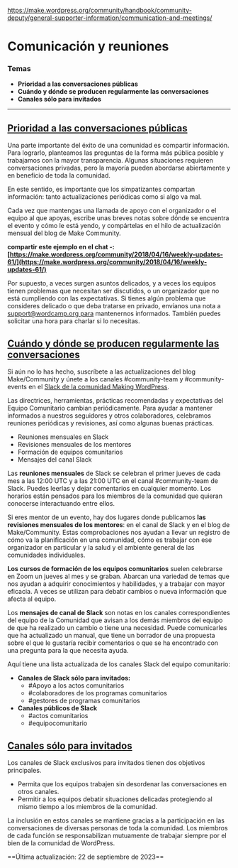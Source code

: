 https://make.wordpress.org/community/handbook/community-deputy/general-supporter-information/communication-and-meetings/

# Comunicación y reuniones

### Temas
- **Prioridad a las conversaciones públicas**
- **Cuándo y dónde se producen regularmente las conversaciones**
- **Canales sólo para invitados**

---

## [Prioridad a las conversaciones públicas](https://make.wordpress.org/community/handbook/community-deputy/general-supporter-information/communication-and-meetings/#communicating-publicly)

Una parte importante del éxito de una comunidad es compartir información. Para lograrlo, planteamos las preguntas de la forma más pública posible y trabajamos con la mayor transparencia. Algunas situaciones requieren conversaciones privadas, pero la mayoría pueden abordarse abiertamente y en beneficio de toda la comunidad.

En este sentido, es importante que los simpatizantes compartan información: tanto actualizaciones periódicas como si algo va mal.

Cada vez que mantengas una llamada de apoyo con el organizador o el equipo al que apoyas, escribe unas breves notas sobre dónde se encuentra el evento y cómo le está yendo, y compártelas en el hilo de actualización mensual del blog de Make Community.

**compartir este ejemplo en el chat -:**[](https://make.wordpress.org/community/2018/04/16/weekly-updates-61/)**[https://make.wordpress.org/community/2018/04/16/weekly-updates-61/](https://make.wordpress.org/community/2018/04/16/weekly-updates-61/)**

Por supuesto, a veces surgen asuntos delicados, y a veces los equipos tienen problemas que necesitan ser discutidos, o un organizador que no está cumpliendo con las expectativas. Si tienes algún problema que consideres delicado o que deba tratarse en privado, envíanos una nota a [support@wordcamp.org para](mailto:support@wordcamp.org) mantenernos informados. También puedes solicitar una hora para charlar si lo necesitas.

## [Cuándo y dónde se producen regularmente las conversaciones](https://make.wordpress.org/community/handbook/community-deputy/general-supporter-information/communication-and-meetings/#when-and-where-conversations-regularly-happen)

Si aún no lo has hecho, suscríbete a las actualizaciones del blog Make/Community y únete a los canales #community-team y #community-events en el [Slack de la comunidad Making WordPress](https://make.wordpress.org/community/).

Las directrices, herramientas, prácticas recomendadas y expectativas del Equipo Comunitario cambian periódicamente. Para ayudar a mantener informados a nuestros seguidores y otros colaboradores, celebramos reuniones periódicas y revisiones, así como algunas buenas prácticas.

- Reuniones mensuales en Slack
- Revisiones mensuales de los mentores
- Formación de equipos comunitarios
- Mensajes del canal Slack

Las **reuniones mensuales** de Slack se celebran el primer jueves de cada mes a las 12:00 UTC y a las 21:00 UTC en el canal #community-team de Slack. Puedes leerlas y dejar comentarios en cualquier momento. Los horarios están pensados para los miembros de la comunidad que quieran conocerse interactuando entre ellos.

Si eres mentor de un evento, hay dos lugares donde publicamos **las revisiones mensuales de los mentores**: en el canal de Slack y en el blog de Make/Community. Estas comprobaciones nos ayudan a llevar un registro de cómo va la planificación en una comunidad, cómo es trabajar con ese organizador en particular y la salud y el ambiente general de las comunidades individuales.

**Los cursos de formación de los equipos comunitarios** suelen celebrarse en Zoom un jueves al mes y se graban. Abarcan una variedad de temas que nos ayudan a adquirir conocimientos y habilidades, y a trabajar con mayor eficacia. A veces se utilizan para debatir cambios o nueva información que afecta al equipo.

Los **mensajes de canal de Slack** son notas en los canales correspondientes del equipo de la Comunidad que avisan a los demás miembros del equipo de que ha realizado un cambio o tiene una necesidad. Puede comunicarles que ha actualizado un manual, que tiene un borrador de una propuesta sobre el que le gustaría recibir comentarios o que se ha encontrado con una pregunta para la que necesita ayuda.

Aquí tiene una lista actualizada de los canales Slack del equipo comunitario:

- **Canales de Slack sólo para invitados:**
    - #Apoyo a los actos comunitarios
    - #colaboradores de los programas comunitarios
    - #gestores de programas comunitarios
- **Canales públicos de Slack**
    - #actos comunitarios
    - #equipocomunitario

## [Canales sólo para invitados](https://make.wordpress.org/community/handbook/community-deputy/general-supporter-information/communication-and-meetings/#invite-only-channels)

Los canales de Slack exclusivos para invitados tienen dos objetivos principales.

- Permita que los equipos trabajen sin desordenar las conversaciones en otros canales.
- Permitir a los equipos debatir situaciones delicadas protegiendo al mismo tiempo a los miembros de la comunidad.

La inclusión en estos canales se mantiene gracias a la participación en las conversaciones de diversas personas de toda la comunidad. Los miembros de cada función se responsabilizan mutuamente de trabajar siempre por el bien de la comunidad de WordPress.

==Última actualización: 22 de septiembre de 2023==